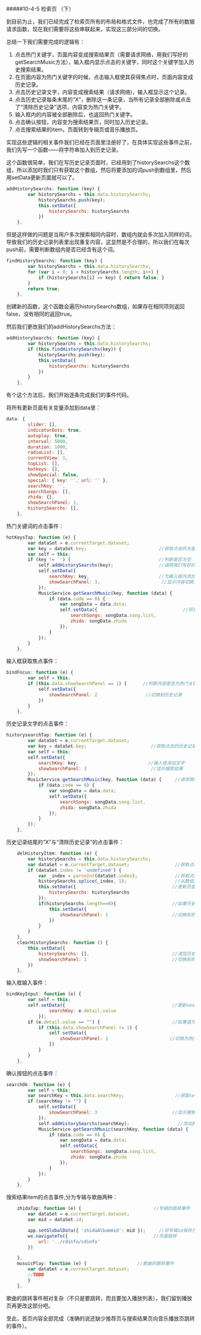 #####10-4-5 检索页 （下）

到目前为止，我们已经完成了检索页所有的布局和格式文件，也完成了所有的数据请求函数，现在我们需要将这些串联起来，实现这三部分间的切换。

总结一下我们需要完成的逻辑有：
1. 点击热门关键字，页面内容变成搜索结果页（需要请求网络，用我们写好的getSearchMusic方法），输入框内显示点击的关键字，同时这个关键字加入历史搜索结果。
2. 在页面内容为热门关键字的时候，点击输入框使其获得焦点时，页面内容变成历史记录。
3. 点击历史记录文字，内容变成搜索结果（请求网络)，输入框显示这个记录。
4. 点击历史记录每条末尾的“X”，删除这一条记录，当所有记录全部删除或点击了“清除历史记录”选项，内容变为热门关键字。
5. 输入框内的内容被全部删除后，也返回热门关键字。
6. 点击确认按钮，内容变为搜索结果页，同时加入历史记录。
7. 点击搜索结果的item，页面转到专辑页或音乐播放页。

实现这些逻辑的相关事件我们已经在页面里注册好了，在具体实现这些事件之前，我们先写一个函数——将字符串加入到历史记录。

这个函数很简单，我们在写历史记录页面时，已经用到了historySearchs这个数组，所以添加时我们只有获取这个数组，然后将要添加的词push到数组里，然后用setData更新页面就可以了。

```js
addHistorySearchs: function (key) {
        var historySearchs = this.data.historySearchs;
            historySearchs.push(key);
            this.setData({
                historySearchs: historySearchs
            })
    },
```
但是这样做的问题是当用户多次搜索相同内容时，数组内就会多次加入同样的词，导致我们的历史记录列表里出现重复内容，这显然是不合理的，所以我们在每次push前，需要判断数组内是否已经含有这个词。

```js
findHistorySearchs: function (key) {
        var historySearchs = this.data.historySearchs;
        for (var i = 0; i < historySearchs.length; i++) {
            if (historySearchs[i] == key) { return false; }
        }
        return true;
    },
```

创建新的函数，这个函数会遍历historySearchs数组，如果存在相同项则返回false，没有相同的返回true。

然后我们更改我们的addHistorySearchs方法：

```js
addHistorySearchs: function (key) {
        var historySearchs = this.data.historySearchs;
        if (this.findHistorySearchs(key)) {
            historySearchs.push(key);
            this.setData({
                historySearchs: historySearchs
            })
        }
    },
```

有个这个方法后，我们开始逐条完成我们的事件代码。

将所有更新页面有关变量添加到data里：

```js
data: {
        slider: [],
        indicatorDots: true,
        autoplay: true,
        interval: 5000,
        duration: 1000,
        radioList: [],
        currentView: 1,
        topList: [],
        hotkeys: [],
        showSpecial: false,
        special: { key: '', url: '' },
        searchKey: '',
        searchSongs: [],
        zhida: {},
        showSearchPanel: 1,
        historySearchs: [],
    },
```

热门关键词的点击事件：

```js
hotKeysTap: function (e) {
        var dataSet = e.currentTarget.dataset;
        var key = dataSet.key;                           //获取点击的关键词
        var self = this;              
        if (key != '') {                                 //判断是否为空
            self.addHistorySearchs(key);                 //调用我们写好的方法，加入历史记录
            self.setData({
                searchKey: key,                          //为输入框内添加文字
                showSearchPanel: 3,                       //显示内容切换为搜索结果
            });
            MusicService.getSearchMusic(key, function (data) {         //请求网络数据
                if (data.code == 0) {
                    var songData = data.data;
                    self.setData({                                //将获得的数据添加到相应数组里
                        searchSongs: songData.song.list,               
                        zhida: songData.zhida
                    });
                }
            });
        }
    },
```

输入框获取焦点事件：

```js
bindFocus: function (e) {
        var self = this;
        if (this.data.showSearchPanel == 1) {      //判断内容是否为热门关键词
            self.setData({
                showSearchPanel: 2                  //切换到历史记录
            })
        }
    },
```

历史记录文字的点击事件：

```js
historysearchTap: function (e) {
        var dataSet = e.currentTarget.dataset;
        var key = dataSet.key;                        //获取点击的历史记录文字
        var self = this;
        self.setData({                                   
            searchKey: key,                          //输入框添加文字
            showSearchPanel: 3                        //显示搜索结果
        });
        MusicService.getSearchMusic(key, function (data) {     //请求网络，获取搜索结果
            if (data.code == 0) {
                var songData = data.data;
                self.setData({
                    searchSongs: songData.song.list,
                    zhida: songData.zhida
                });
            }
        });
    },
```

历史记录结尾的“X”与“清除历史记录”的点击事件：

```js
    delHistoryItem: function (e) {
        var historySearchs = this.data.historySearchs;
        var dataSet = e.currentTarget.dataset;                 //获取点击的条目
        if (dataSet.index != 'undefined') {                    
            var _index = parseInt(dataSet.index);              //获取点击条目为数组的第几项
            historySearchs.splice(_index, 1);                  //从数组里删除对应的条目
            this.setData({                                    //更新页面
                historySearchs: historySearchs
            });
            if(historySearchs.length==0){                     //如果历史记录里没有数据了
                this.setData({
                    showSearchPanel: 1                        //切换到热门关键字
                })
            }
        }
    },
    clearHistorySearchs: function () {                
        this.setData({
            historySearchs: [],                               //清空历史记录数组
            showSearchPanel: 1                                //切换到热门关键字
        })
    },
```

输入框输入事件：

```js
bindKeyInput: function (e) {
        var self = this; 
        self.setData({                                        //更新searchKey的值
                searchKey: e.detail.value
            });
        if (e.detail.value == "") {                           //如果值为空且当前未显示热门关键字
            if (this.data.showSearchPanel != 1) {
                self.setData({
                    showSearchPanel: 1                       //切换为热门关键字
                })
            }
        } 
    },
```

确认按钮的点击事件：

```js
searchOk: function (e) {
        var self = this;
        var searchKey = this.data.searchKey;                   //获取searchKey的值
        if (searchKey != "") {
            self.setData({
                showSearchPanel: 3                            //显示搜索结果
            });
            self.addHistorySearchs(searchKey);                  //添加到历史记录
            MusicService.getSearchMusic(searchKey, function (data) {
                if (data.code == 0) {
                    var songData = data.data;
                    self.setData({
                        searchSongs: songData.song.list,
                        zhida: songData.zhida
                    });
                }
            });
        }
    },
```

搜索结果item的点击事件,分为专辑与歌曲两种：

```js
    zhidaTap: function (e) {                           //专辑的跳转事件
        var dataSet = e.currentTarget.dataset;
        var mid = dataSet.id;

        app.setGlobalData({ 'zhidaAlbummid': mid });     //将专辑id保存为全局变量
        wx.navigateTo({                                //页面跳转
            url: '../cdinfo/cdinfo'
        })

    },
    musuicPlay: function (e) {                   //歌曲的跳转事件
        var dataSet = e.currentTarget.dataset;
        //TODO
        }
    },
```

歌曲的跳转事件相对复杂（不只是要跳转，而且要加入播放列表），我们留到播放页再更改这部分吧。

至此，首页内容全部完成（准确的说还缺少推荐页与搜索结果页向音乐播放页跳转的事件）。


